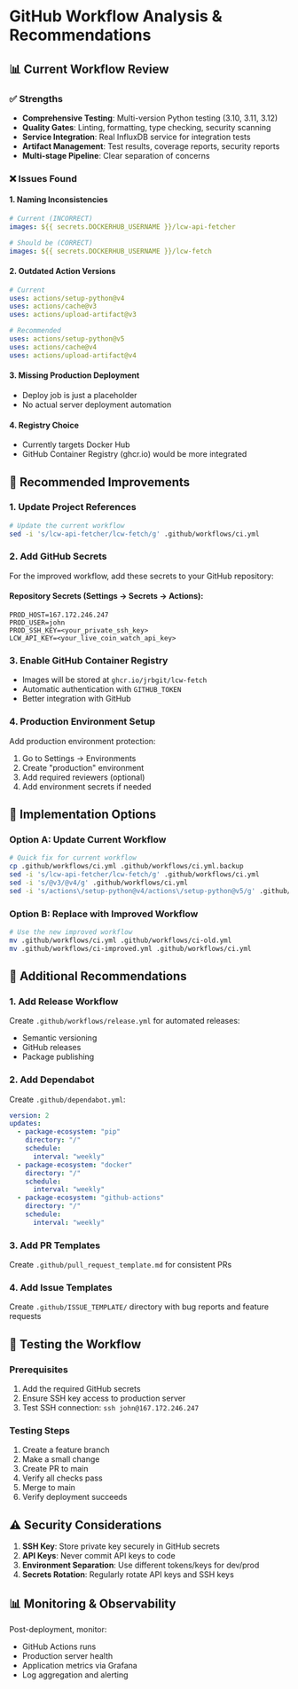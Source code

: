 # GitHub Workflow Analysis & Recommendations

## 📊 Current Workflow Review

### ✅ **Strengths**
- **Comprehensive Testing**: Multi-version Python testing (3.10, 3.11, 3.12)
- **Quality Gates**: Linting, formatting, type checking, security scanning
- **Service Integration**: Real InfluxDB service for integration tests
- **Artifact Management**: Test results, coverage reports, security reports
- **Multi-stage Pipeline**: Clear separation of concerns

### ❌ **Issues Found**

#### 1. **Naming Inconsistencies**
```yaml
# Current (INCORRECT)
images: ${{ secrets.DOCKERHUB_USERNAME }}/lcw-api-fetcher

# Should be (CORRECT)
images: ${{ secrets.DOCKERHUB_USERNAME }}/lcw-fetch
```

#### 2. **Outdated Action Versions**
```yaml
# Current
uses: actions/setup-python@v4
uses: actions/cache@v3
uses: actions/upload-artifact@v3

# Recommended
uses: actions/setup-python@v5
uses: actions/cache@v4  
uses: actions/upload-artifact@v4
```

#### 3. **Missing Production Deployment**
- Deploy job is just a placeholder
- No actual server deployment automation

#### 4. **Registry Choice**
- Currently targets Docker Hub
- GitHub Container Registry (ghcr.io) would be more integrated

## 🚀 **Recommended Improvements**

### 1. **Update Project References**
```bash
# Update the current workflow
sed -i 's/lcw-api-fetcher/lcw-fetch/g' .github/workflows/ci.yml
```

### 2. **Add GitHub Secrets**
For the improved workflow, add these secrets to your GitHub repository:

#### Repository Secrets (Settings → Secrets → Actions):
```
PROD_HOST=167.172.246.247
PROD_USER=john
PROD_SSH_KEY=<your_private_ssh_key>
LCW_API_KEY=<your_live_coin_watch_api_key>
```

### 3. **Enable GitHub Container Registry**
- Images will be stored at `ghcr.io/jrbgit/lcw-fetch`
- Automatic authentication with `GITHUB_TOKEN`
- Better integration with GitHub

### 4. **Production Environment Setup**
Add production environment protection:
1. Go to Settings → Environments
2. Create "production" environment  
3. Add required reviewers (optional)
4. Add environment secrets if needed

## 🔧 **Implementation Options**

### Option A: Update Current Workflow
```bash
# Quick fix for current workflow
cp .github/workflows/ci.yml .github/workflows/ci.yml.backup
sed -i 's/lcw-api-fetcher/lcw-fetch/g' .github/workflows/ci.yml
sed -i 's/@v3/@v4/g' .github/workflows/ci.yml  
sed -i 's/actions\/setup-python@v4/actions\/setup-python@v5/g' .github/workflows/ci.yml
```

### Option B: Replace with Improved Workflow
```bash
# Use the new improved workflow
mv .github/workflows/ci.yml .github/workflows/ci-old.yml
mv .github/workflows/ci-improved.yml .github/workflows/ci.yml
```

## 📝 **Additional Recommendations**

### 1. **Add Release Workflow**
Create `.github/workflows/release.yml` for automated releases:
- Semantic versioning
- GitHub releases
- Package publishing

### 2. **Add Dependabot**
Create `.github/dependabot.yml`:
```yaml
version: 2
updates:
  - package-ecosystem: "pip"
    directory: "/"
    schedule:
      interval: "weekly"
  - package-ecosystem: "docker" 
    directory: "/"
    schedule:
      interval: "weekly"
  - package-ecosystem: "github-actions"
    directory: "/"
    schedule:
      interval: "weekly"
```

### 3. **Add PR Templates**
Create `.github/pull_request_template.md` for consistent PRs

### 4. **Add Issue Templates**
Create `.github/ISSUE_TEMPLATE/` directory with bug reports and feature requests

## 🎯 **Testing the Workflow**

### Prerequisites
1. Add the required GitHub secrets
2. Ensure SSH key access to production server
3. Test SSH connection: `ssh john@167.172.246.247`

### Testing Steps
1. Create a feature branch
2. Make a small change
3. Create PR to main
4. Verify all checks pass
5. Merge to main
6. Verify deployment succeeds

## ⚠️ **Security Considerations**

1. **SSH Key**: Store private key securely in GitHub secrets
2. **API Keys**: Never commit API keys to code
3. **Environment Separation**: Use different tokens/keys for dev/prod
4. **Secrets Rotation**: Regularly rotate API keys and SSH keys

## 📊 **Monitoring & Observability**

Post-deployment, monitor:
- GitHub Actions runs
- Production server health
- Application metrics via Grafana
- Log aggregation and alerting
